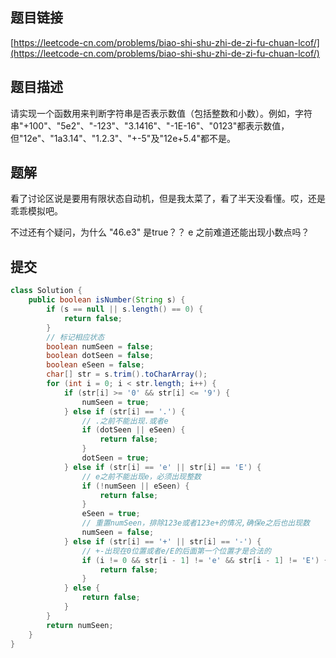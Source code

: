 ## 题目链接

[https://leetcode-cn.com/problems/biao-shi-shu-zhi-de-zi-fu-chuan-lcof/](https://leetcode-cn.com/problems/biao-shi-shu-zhi-de-zi-fu-chuan-lcof/)

## 题目描述

请实现一个函数用来判断字符串是否表示数值（包括整数和小数）。例如，字符串"+100"、"5e2"、"-123"、"3.1416"、"-1E-16"、"0123"都表示数值，但"12e"、"1a3.14"、"1.2.3"、"+-5"及"12e+5.4"都不是。

## 题解

看了讨论区说是要用有限状态自动机，但是我太菜了，看了半天没看懂。哎，还是乖乖模拟吧。

不过还有个疑问，为什么 "46.e3" 是true？？ e 之前难道还能出现小数点吗？

## 提交

```java
class Solution {
    public boolean isNumber(String s) {
        if (s == null || s.length() == 0) {
            return false;
        }
        // 标记相应状态
        boolean numSeen = false;
        boolean dotSeen = false;
        boolean eSeen = false;
        char[] str = s.trim().toCharArray();
        for (int i = 0; i < str.length; i++) {
            if (str[i] >= '0' && str[i] <= '9') {
                numSeen = true;
            } else if (str[i] == '.') {
                // .之前不能出现.或者e
                if (dotSeen || eSeen) {
                    return false;
                }
                dotSeen = true;
            } else if (str[i] == 'e' || str[i] == 'E') {
                // e之前不能出现e，必须出现整数
                if (!numSeen || eSeen) {
                    return false;
                }
                eSeen = true;
                // 重置numSeen，排除123e或者123e+的情况,确保e之后也出现数
                numSeen = false;
            } else if (str[i] == '+' || str[i] == '-') {
                // +-出现在0位置或者e/E的后面第一个位置才是合法的
                if (i != 0 && str[i - 1] != 'e' && str[i - 1] != 'E') {
                    return false;
                }
            } else {
                return false;
            }
        }
        return numSeen;
    }
}
```